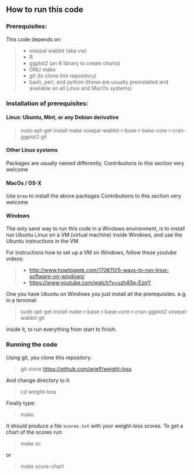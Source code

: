 ## How to run this code

### Prerequisites:

This code depends on:

>- vowpal wabbit (aka vw)
>- R
>- ggplot2 (an R library to create charts)
>- GNU make
>- git (to clone this repository)
>- bash, perl, and python (these are usually preinstalled and available on all Linux and MacOs systems)

### Installation of prerequisites:

#### Linux: Ubuntu, Mint, or any Debian derivative 

>    sudo apt-get install make vowpal-wabbit r-base r-base-core r-cran-ggplot2 git

#### Other Linux systems

Packages are usually named differently.
Contributions to this section very welcome

#### MacOs / OS-X

Use `brew` to install the above packages
Contributions to this section very welcome

#### Windows

The only sane way to run this code in a Windows environment, is to install run Ubuntu Linux on a VM (virtual machine) inside Windows, and use the Ubuntu instructions in the VM.

For instructions how to set up a VM on Windows, follow these youtube videos:
>    - http://www.howtogeek.com/170870/5-ways-to-run-linux-software-on-windows/
>    - https://www.youtube.com/watch?v=uzhA5p-EzqY

One you have Ubuntu on Windows you just install all the prerequisites. e.g. in a terminal:

>    sudo apt-get install make r-base r-base-core r-cran-ggplot2 vowpal-wabbit git

inside it, to run everything from start to finish.


### Running the code

Using git, you clone this repository:

>    git clone https://github.com/arielf/weight-loss

And change directory to it:

>    cd weight-loss

Finally type:

>    make

It should produce a file `scores.txt` with your weight-loss scores.  To get a chart of the scores run:

>    make sc

or

>    make score-chart


